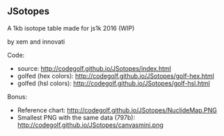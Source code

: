 JSotopes
--

A 1kb isotope table made for js1k 2016 (WIP)

by xem and innovati

Code:

- source: http://codegolf.github.io/JSotopes/index.html
- golfed (hex colors): http://codegolf.github.io/JSotopes/golf-hex.html
- golfed (hsl colors): http://codegolf.github.io/JSotopes/golf-hsl.html


Bonus:

- Reference chart: http://codegolf.github.io/JSotopes/NuclideMap.PNG
- Smallest PNG with the same data (797b): http://codegolf.github.io/JSotopes/canvasmini.png